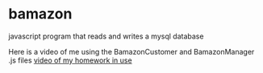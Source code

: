 # bamazon
javascript program that reads and writes a mysql database

Here is a video of me using the BamazonCustomer and BamazonManager .js files
[video of my homework in use](http://screencast.com/t/xyBX2nOdB)
